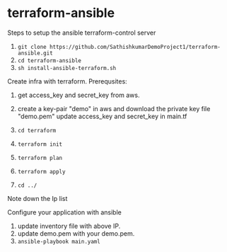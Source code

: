 # terraform-ansible

Steps to setup the ansible terraform-control server
1.  `git clone https://github.com/SathishkumarDemoProject1/terraform-ansible.git`
2.  `cd terraform-ansible`
3.  `sh install-ansible-terraform.sh`

Create infra with terraform.
Prerequsites:
1. get access_key and secret_key from aws.
2. create a key-pair "demo" in aws and download the private key file "demo.pem"
update access_key and secret_key in main.tf

1. `cd terraform`
2. `terraform init`
3. `terraform plan`
4. `terraform apply`
5. `cd ../`

Note down the Ip list

Configure your application with ansible
1. update inventory file with above IP.
2. update demo.pem with your demo.pem.
3. `ansible-playbook main.yaml`
